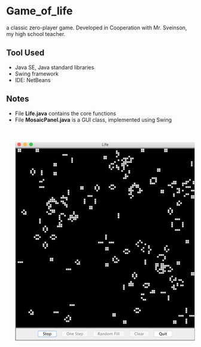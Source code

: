 # Game_of_life
a classic zero-player game. Developed in Cooperation with Mr. Sveinson, my high school teacher. 

## Tool Used
- Java SE, Java standard libraries
- Swing framework
- IDE: NetBeans

## Notes
- File **Life.java** contains the core functions
- File **MosaicPanel.java** is a GUI class, implemented using Swing 
<br><br><br><br>
![alt text](image.png)
